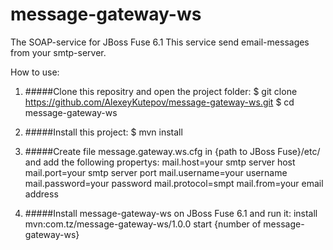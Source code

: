 # message-gateway-ws
The SOAP-service for JBoss Fuse 6.1 
This service send email-messages from your smtp-server.

How to use:

1. #####Clone this repositry and open the project folder: 
   $ git clone https://github.com/AlexeyKutepov/message-gateway-ws.git
   $ cd message-gateway-ws

2. #####Install this project:
   $ mvn install

3. #####Create file message.gateway.ws.cfg in {path to JBoss Fuse}/etc/ and add the following propertys:
   mail.host=your smtp server host
   mail.port=your smtp server port
   mail.username=your username
   mail.password=your password
   mail.protocol=smpt
   mail.from=your email address

4. #####Install message-gateway-ws on JBoss Fuse 6.1 and run it:
   install mvn:com.tz/message-gateway-ws/1.0.0
   start {number of message-gateway-ws}
